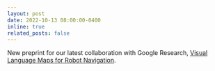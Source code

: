 ```yaml
---
layout: post
date: 2022-10-13 08:00:00-0400
inline: true
related_posts: false
---
```


New preprint for our latest collaboration with Google Research, [Visual Language Maps for Robot Navigation](https://arxiv.org/pdf/2210.05714.pdf).
